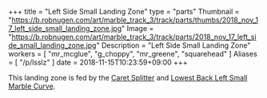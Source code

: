 +++
title = "Left Side Small Landing Zone"
type = "parts"
Thumbnail = "https://b.robnugen.com/art/marble_track_3/track/parts/thumbs/2018_nov_17_left_side_small_landing_zone.jpg"
Image = "https://b.robnugen.com/art/marble_track_3/track/parts/2018_nov_17_left_side_small_landing_zone.jpg"
Description = "Left Side Small Landing Zone"
workers = [
    "mr_mcglue",
    "g_choppy",
    "mr_greene",
    "squarehead"
]
Aliases = [
   "/p/lsslz"
]
date = 2018-11-15T10:23:59+09:00
+++

This landing zone is fed by the [Caret Splitter](/parts/caret-splitter/) and [Lowest Back Left Small Marble Curve](/p/lblsmc).
